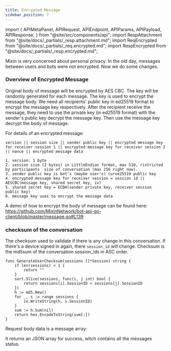 ```yaml
---
title: Encrypted Message
sidebar_position: 7
---
```


import {
  APIMetaPanel,
  APIRequest,
  APIEndpoint,
  APIParams,
  APIPayload,
  APIResponse,
} from "@site/src/components/api";
import RespAttachment from "@site/docs/_partials/_resp.attachment.md";
import ReqEncrypted from "@site/docs/_partials/_req.encrypted.md";
import RespEncrypted from "@site/docs/_partials/_resp.encrypted.md";

Mixin is very concerned about personal privacy. In the old day, messages between users and bots were not encrypted. Now we do some changes.

### Overview of Encrypted Message

Original body of message will be encrypted by AES CBC. The key will be randomly generated for each message. The key is used to encrypt the message body. We need all recipients' public key in ed25519 format to encrypt the message key respectively. After the recipient receive the message, they need to use the private key (in ed25519 format) with the sender's public key decrypt the message key. Then use the message key decrypt the body of message.

For details of an encrypted message:
```
version || session size || sender public key || encrypted message key for receiver session 1 || encrypted message key for receiver session 2 || nonce || encrypted message data

1. version: 1 byte 
2. session size (2 bytes) in LittleEndian format, max 510, ristricted by participants  size of conversation (max 256 right now).
3. sender public key is bot's (maybe user's) curve25519 public key
4. encrypted message key for receiver session = session id || AESCBC(message key, shared secret key, iv)
5. shared secret key = ECDH(sender private key, receiver session public key)
6. message key uses to encrypt the message data
```

A demo of how to encrypt the body of message can be found here: https://github.com/MixinNetwork/bot-api-go-client/blob/master/message.go#L139

### checksum of the conversation

The checksum used to validate if there is any change in this conversation. If there's a device signed in again, there `session_id` will change. Checksum is the md5sum of the conversation session_ids in ASC order.

```
func GenerateUserChecksum(sessions []*Session) string {
	if len(sessions) < 1 {
		return ""
	}
	sort.Slice(sessions, func(i, j int) bool {
		return sessions[i].SessionID < sessions[j].SessionID
	})
	h := md5.New()
	for _, s := range sessions {
		io.WriteString(h, s.SessionID)
	}
	sum := h.Sum(nil)
	return hex.EncodeToString(sum[:])
}
```

<APIEndpoint url="/encrypted_messages" />

<APIMetaPanel scope="Authorized" />

<APIRequest
  title="Send Messages"
  method="POST"
  url="/encrypted_messages --data PAYLOAD"
/>

Request body data is a message array:

<ReqEncrypted />

It returns an JSON array for success, witch contains all the messages status.

<RespEncrypted />
